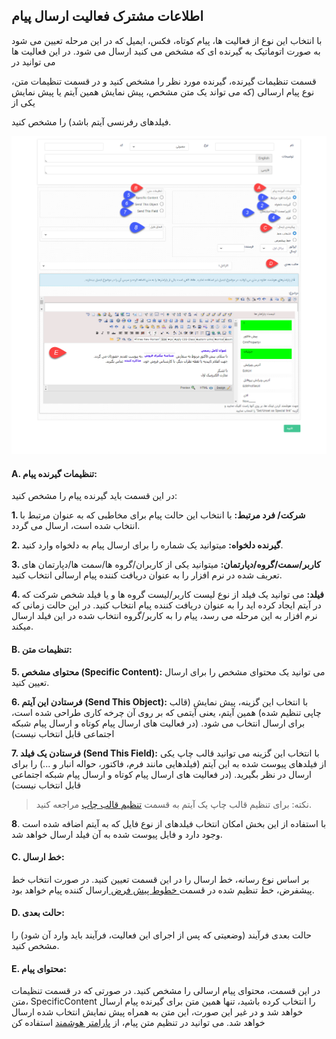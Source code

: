 ﻿##  اطلاعات مشترک فعالیت ارسال پیام 



با انتخاب این نوع از فعالیت ها، پیام کوتاه، فکس، ایمیل که در این مرحله تعیین می شود به صورت اتوماتیک به گیرنده ای که مشخص می کنید ارسال می شود. در این فعالیت ها می توانید در

 قسمت تنظیمات گیرنده، گیرنده مورد نظر را مشخص کنید و در قسمت تنظیمات متن، نوع پیام ارسالی (که می تواند یک متن مشخص، پیش نمایش همین آیتم یا پیش نمایش یکی از

فیلدهای رفرنسی آیتم باشد) را مشخص کنید.

![](CommunicationActivity123.png)

#### A. تنظیمات گیرنده پیام:

در این قسمت باید گیرنده پیام را مشخص کنید:

**1. شرکت/ فرد مرتبط:** با انتخاب این حالت پیام برای مخاطبی که به عنوان مرتبط با انتخاب شده است، ارسال می گردد.

**2. گیرنده دلخواه:** میتوانید یک شماره را برای ارسال پیام به دلخواه وارد کنید.

**3. کاربر/سمت/گروه/دپارتمان:** میتوانید یکی از کاربران/گروه ها/سمت ها/دپارتمان های تعریف شده در نرم افزار را به عنوان دریافت کننده پیام ارسالی انتخاب کنید.

**4. فیلد:** می توانید یک فیلد از نوع لیست کاربر/لیست گروه ها و یا فیلد شخص شرکت که در آیتم ایجاد کرده اید را به عنوان دریافت کننده پیام انتخاب کنید. در این حالت زمانی که نرم افزار به این مرحله می رسد، پیام را به کاربر/گروه انتخاب شده در این فیلد ارسال میکند.

#### B. تنظیمات متن:

**5. محتوای مشخص (Specific Content):** می توانید یک محتوای مشخص را برای ارسال تعیین کنید.

**6. فرستادن این آیتم (Send This Object):** با انتخاب این گزینه، پیش نمایش (قالب چاپی تنظیم شده) همین آیتم، یعنی آیتمی که بر روی آن چرخه کاری طراحی شده است، برای ارسال انتخاب می شود. (در فعالیت های ارسال پیام کوتاه و ارسال پیام شبکه اجتماعی قابل انتخاب نیست)

**7. فرستادن یک فیلد (Send This Field):** با انتخاب این گزینه می توانید قالب چاپ یکی از فیلدهای پیوست شده به این آیتم (فیلدهایی مانند فرم، فاکتور، حواله انبار و ...) را برای ارسال در نظر بگیرید. (در فعالیت های ارسال پیام کوتاه و ارسال پیام شبکه اجتماعی قابل انتخاب نیست)

> نکته: برای تنظیم قالب چاپ یک آیتم به قسمت [تنظیم قالب چاپ](https://github.com/1stco/PayamGostarDocs/blob/master/help%202.5.4/Settings/Personalization-crm/Overview/General-information/Set%20the-print-template/Set%20the-print-template.md) مراجعه کنید.


**8**. با استفاده از این بخش امکان انتخاب فیلدهای از نوع فایل که به آیتم اضافه شده است وجود دارد و فایل پیوست شده به آن فیلد ارسال خواهد شد.

 

#### C. خط ارسال:

بر اساس نوع رسانه، خط ارسال را در این قسمت تعیین کنید. در صورت انتخاب خط پیشفرض، خط تنظیم شده در قسمت[ خطوط پیش فرض ](https://github.com/1stco/PayamGostarDocs/blob/master/help%202.5.4/Settings/General-settings/Default-lines/Default-lines.md)ارسال کننده پیام خواهد بود.

#### D. حالت بعدی:

حالت بعدی فرآیند (وضعیتی که پس از اجرای این فعالیت، فرآیند باید وارد آن شود) را مشخص کنید.

#### E. محتوای پیام:

در این قسمت، محتوای پیام ارسالی را مشخص کنید. در صورتی که در قسمت تنظیمات متن، SpecificContent را انتخاب کرده باشید، تنها همین متن برای گیرنده پیام ارسال خواهد شد و در  غیر این صورت، این متن به همراه پیش نمایش انتخاب شده ارسال خواهد شد. می توانید در تنظیم متن پیام، از [پارامتر هوشمند](https://github.com/1stco/PayamGostarDocs/blob/master/help%202.5.4/Marketing/matn-hoshmand/matn-hoshmand.md) استفاده کن
